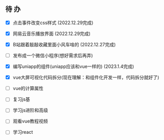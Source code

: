 ## 待  办



- [x] 点击事件改变css样式   (2022.12.29完成)
- [x] 网易云音乐播放界面   (2022.12.29完成)
- [x] B站跟着敲敲收藏里面小风车啥的   (2022.12.27完成)
- [ ] 发布成一个微信小程序(想好需求后再弄)
- [x] 编写uniapp的组件(uniapp应该和vue一样的)   (2023.1.4完成)
- [x] vue大屏可视化代码拆分(现在理解：和组件化开发一样，代码拆分就好了)
- [ ] vue的计算属性
- [ ] 复习js基
- [ ] 学习js进阶和高级
- [ ] 观看vue教程视频
- [ ] 学习react

